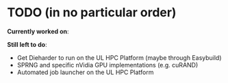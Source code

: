 # TODO (in no particular order)

**Currently worked on**:

**Still left to do**:
- Get Dieharder to run on the UL HPC Platform (maybe through Easybuild)
- SPRNG and specific nVidia GPU implementations (e.g. cuRAND)
- Automated job launcher on the UL HPC Platform
